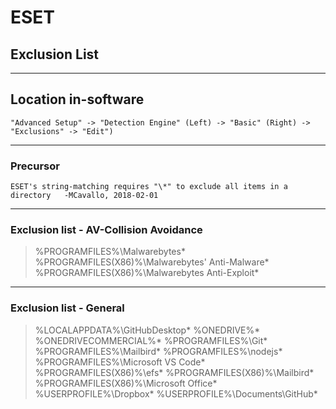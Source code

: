 
# ESET
## Exclusion List

***
## Location in-software
``` "Advanced Setup" -> "Detection Engine" (Left) -> "Basic" (Right) -> "Exclusions" -> "Edit") ```

***
### Precursor
``` ESET's string-matching requires "\*" to exclude all items in a directory   -MCavallo, 2018-02-01 ```

***
### Exclusion list - AV-Collision Avoidance
> %PROGRAMFILES%\Malwarebytes\*
> %PROGRAMFILES(X86)%\Malwarebytes' Anti-Malware\*
> %PROGRAMFILES(X86)%\Malwarebytes Anti-Exploit\*

***
### Exclusion list - General
> %LOCALAPPDATA%\GitHubDesktop\*
> %ONEDRIVE%\*
> %ONEDRIVECOMMERCIAL%\*
> %PROGRAMFILES%\Git\*
> %PROGRAMFILES%\Mailbird\*
> %PROGRAMFILES%\nodejs\*
> %PROGRAMFILES%\Microsoft VS Code\*
> %PROGRAMFILES(X86)%\efs\*
> %PROGRAMFILES(X86)%\Mailbird\*
> %PROGRAMFILES(X86)%\Microsoft Office\*
> %USERPROFILE%\Dropbox\*
> %USERPROFILE%\Documents\GitHub\*
